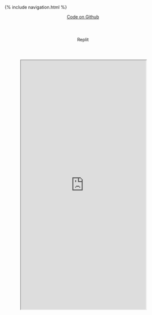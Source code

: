 {% include navigation.html %}


<div class="container py-4">
    <header class="pb-3 mb-4 border-bottom border-primary text-dark">
        <span class="fs-4"><a href="https://github.com/aidanywu/apcsptri3/">Code on Github</a></span>
    </header>
    <header class="pb-3 mb-4 border-bottom border-primary text-dark">
        <span class="fs-4">Replit</span>
    </header>
    <div class="row justify-content-center" style="margin: 10%;">
        <iframe height="800px" width="100%" src="https://repl.it/@aidanywu/apcsptri3?lite=true"></iframe>
    </div>
</div>
